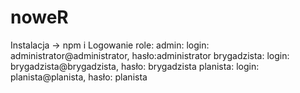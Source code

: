 # noweR

Instalacja -> npm i
Logowanie role:
admin: login: administrator@administrator, hasło:administrator
brygadzista: login: brygadzista@brygadzista, hasło: brygadzista
planista: login: planista@planista, hasło: planista
